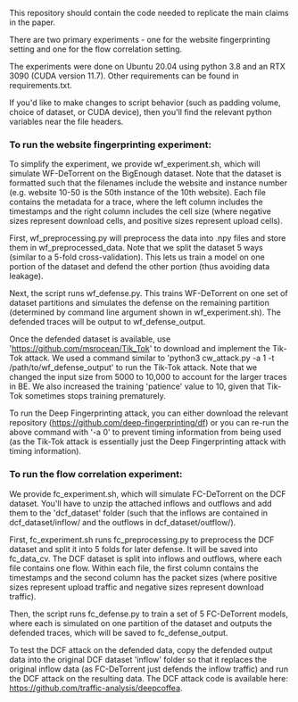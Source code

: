 This repository should contain the code needed to replicate the main claims in the paper.

There are two primary experiments - one for the website fingerprinting setting and one for the flow correlation setting. 

The experiments were done on Ubuntu 20.04 using python 3.8 and an RTX 3090 (CUDA version 11.7). Other requirements can be found in requirements.txt.

If you'd like to make changes to script behavior (such as padding volume, choice of dataset, or CUDA device), then you'll find the relevant python variables near the file headers. 


### To run the website fingerprinting experiment:

To simplify the experiment, we provide wf_experiment.sh, which will simulate WF-DeTorrent on the BigEnough dataset. Note that the dataset is formatted such that the filenames include the website and instance number (e.g. website 10-50 is the 50th instance of the 10th website). Each file contains the metadata for a trace, where the left column includes the timestamps and the right column includes the cell size (where negative sizes represent download cells, and positive sizes represent upload cells).

First, wf_preprocessing.py will preprocess the data into .npy files and store them in wf_preprocessed_data. Note that we split the dataset 5 ways (similar to a 5-fold cross-validation). This lets us train a model on one portion of the dataset and defend the other portion (thus avoiding data leakage).

Next, the script runs wf_defense.py. This trains WF-DeTorrent on one set of dataset partitions and simulates the defense on the remaining partition (determined by command line argument shown in wf_experiment.sh). The defended traces will be output to wf_defense_output.

Once the defended dataset is available, use 'https://github.com/msrocean/Tik_Tok' to download and implement the Tik-Tok attack. We used a command similar to 'python3 cw_attack.py -a 1 -t /path/to/wf_defense_output' to run the Tik-Tok attack. Note that we changed the input size from 5000 to 10,000 to account for the larger traces in BE. We also increased the training 'patience' value to 10, given that Tik-Tok sometimes stops training prematurely. 

To run the Deep Fingerprinting attack, you can either download the relevant repository (https://github.com/deep-fingerprinting/df) or you can re-run the above command with '-a 0' to prevent timing information from being used (as the Tik-Tok attack is essentially just the Deep Fingerprinting attack with timing information). 

### To run the flow correlation experiment:

We provide fc_experiment.sh, which will simulate FC-DeTorrent on the DCF dataset. You'll have to unzip the attached inflows and outflows and add them to the 'dcf_dataset' folder (such that the inflows are contained in dcf_dataset/inflow/ and the outflows in dcf_dataset/outflow/).

First, fc_experiment.sh runs fc_preprocessing.py to preprocess the DCF dataset and split it into 5 folds for later defense. It will be saved into fc_data_cv. The DCF dataset is split into inflows and outflows, where each file contains one flow. Within each file, the first column contains the timestamps and the second column has the packet sizes (where positive sizes represent upload traffic and negative sizes represent download traffic). 

Then, the script runs fc_defense.py to train a set of 5 FC-DeTorrent models, where each is simulated on one partition of the dataset and outputs the defended traces, which will be saved to fc_defense_output. 

To test the DCF attack on the defended data, copy the defended output data into the original DCF dataset 'inflow' folder so that it replaces the original inflow data (as FC-DeTorrent just defends the inflow traffic) and run the DCF attack on the resulting data. The DCF attack code is available here: https://github.com/traffic-analysis/deepcoffea.


